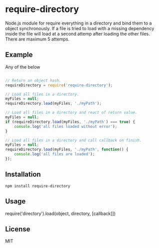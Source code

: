 # require-directory

Node.js module for require everything in a directory and bind them to a object synchronously.
If a file is tried to load with a missing dependency inside the file will load at a second attemp after loading the other files. There are maximum 5 attemps.

## Example
Any of the below

```javascript

// Return an object hash.
requireDirectory = require('require-directory');

// Load all files in a directory.
myFiles = null;
requireDirectory.load(myFiles, './myPath');

// Load all files in a directory and react of return value.
myFiles = null;
if (requireDirectory.load(myFiles, './myPath') === true) {
    console.log('all files loaded without error');
}

// Load all files in a directory and call callback on finish.
myFiles = null;
requireDirectory.load(myFiles, './myPath', function() {
    console.log('all files are loaded');
});

````

## Installation

`npm install require-directory`

## Usage

require('directory').load(object, directory, [callback]])

## License

MIT 

